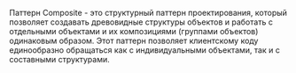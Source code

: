 Паттерн Composite - это структурный паттерн проектирования, 
который позволяет создавать древовидные структуры объектов и работать 
с отдельными объектами и их композициями (группами объектов) одинаковым образом. 
Этот паттерн позволяет клиентскому коду единообразно обращаться 
как с индивидуальными объектами, так и с составными структурами.